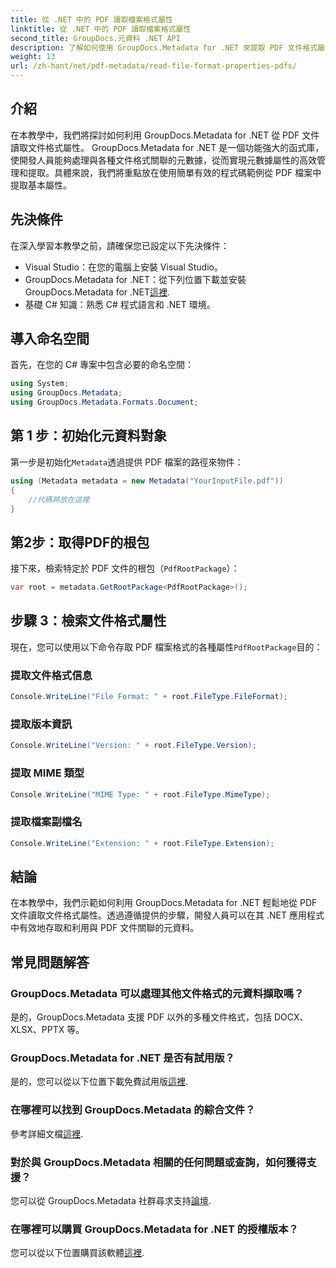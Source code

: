 ```yaml
---
title: 從 .NET 中的 PDF 讀取檔案格式屬性
linktitle: 從 .NET 中的 PDF 讀取檔案格式屬性
second_title: GroupDocs.元資料 .NET API
description: 了解如何使用 GroupDocs.Metadata for .NET 來提取 PDF 文件格式屬性。使用簡單的 C# 深入研究元資料管理。
weight: 13
url: /zh-hant/net/pdf-metadata/read-file-format-properties-pdfs/
---
```

## 介紹
在本教學中，我們將探討如何利用 GroupDocs.Metadata for .NET 從 PDF 文件讀取文件格式屬性。 GroupDocs.Metadata for .NET 是一個功能強大的函式庫，使開發人員能夠處理與各種文件格式關聯的元數據，從而實現元數據屬性的高效管理和提取。具體來說，我們將重點放在使用簡單有效的程式碼範例從 PDF 檔案中提取基本屬性。
## 先決條件
在深入學習本教學之前，請確保您已設定以下先決條件：
- Visual Studio：在您的電腦上安裝 Visual Studio。
-  GroupDocs.Metadata for .NET：從下列位置下載並安裝 GroupDocs.Metadata for .NET[這裡](https://releases.groupdocs.com/metadata/net/).
- 基礎 C# 知識：熟悉 C# 程式語言和 .NET 環境。

## 導入命名空間
首先，在您的 C# 專案中包含必要的命名空間：
```csharp
using System;
using GroupDocs.Metadata;
using GroupDocs.Metadata.Formats.Document;
```
## 第 1 步：初始化元資料對象
第一步是初始化`Metadata`透過提供 PDF 檔案的路徑來物件：
```csharp
using (Metadata metadata = new Metadata("YourInputFile.pdf"))
{
    //代碼將放在這裡
}
```
## 第2步：取得PDF的根包
接下來，檢索特定於 PDF 文件的根包（`PdfRootPackage`）：
```csharp
var root = metadata.GetRootPackage<PdfRootPackage>();
```
## 步驟 3：檢索文件格式屬性
現在，您可以使用以下命令存取 PDF 檔案格式的各種屬性`PdfRootPackage`目的：
### 提取文件格式信息
```csharp
Console.WriteLine("File Format: " + root.FileType.FileFormat);
```
### 提取版本資訊
```csharp
Console.WriteLine("Version: " + root.FileType.Version);
```
### 提取 MIME 類型
```csharp
Console.WriteLine("MIME Type: " + root.FileType.MimeType);
```
### 提取檔案副檔名
```csharp
Console.WriteLine("Extension: " + root.FileType.Extension);
```

## 結論
在本教學中，我們示範如何利用 GroupDocs.Metadata for .NET 輕鬆地從 PDF 文件讀取文件格式屬性。透過遵循提供的步驟，開發人員可以在其 .NET 應用程式中有效地存取和利用與 PDF 文件關聯的元資料。

## 常見問題解答
### GroupDocs.Metadata 可以處理其他文件格式的元資料擷取嗎？
是的，GroupDocs.Metadata 支援 PDF 以外的多種文件格式，包括 DOCX、XLSX、PPTX 等。
### GroupDocs.Metadata for .NET 是否有試用版？
是的，您可以從以下位置下載免費試用版[這裡](https://releases.groupdocs.com/).
### 在哪裡可以找到 GroupDocs.Metadata 的綜合文件？
參考詳細文檔[這裡](https://tutorials.groupdocs.com/metadata/net/).
### 對於與 GroupDocs.Metadata 相關的任何問題或查詢，如何獲得支援？
您可以從 GroupDocs.Metadata 社群尋求支持[論壇](https://forum.groupdocs.com/c/metadata/14).
### 在哪裡可以購買 GroupDocs.Metadata for .NET 的授權版本？
您可以從以下位置購買該軟體[這裡](https://purchase.groupdocs.com/buy).